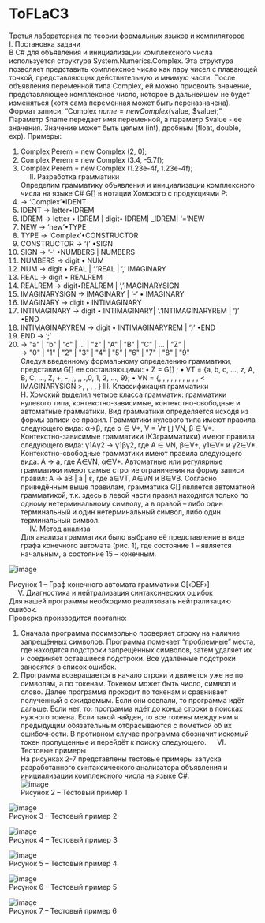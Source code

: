 # ToFLaC3
Третья лабораторная по теории формальных языков и компиляторов  
I. Постановка задачи  
В C# для объявления и инициализации комплексного числа используется структура System.Numerics.Complex. Эта структура позволяет представить комплексное число как пару чисел с плавающей точкой, представляющих действительную и мнимую части. После объявления переменной типа Complex, ей можно присвоить значение, представляющее комплексное число, которое в дальнейшем не будет изменяться (хотя сама переменная может быть переназначена).
Формат записи: “Complex $name = new Complex ($value, $value);”
Параметр $name передает имя переменной, а параметр $value - ее значения. Значение может быть целым (int), дробным (float, double, exp).
Примеры:  
1.	Complex Perem = new Complex (2, 0);  
2.	Complex Perem = new Complex (3.4, -5.7f);   
3.	Complex Perem = new Complex (1.23e-4f, 1.23e-4f);    	
 
II. Разработка грамматики  
Определим грамматику объявления и инициализации комплексного числа на языке C# G[<DEF>] в нотации Хомского с продукциями P:  
1.	<DEF> → ‘Complex’•IDENT 
2.	IDENT → letter•IDREM  
3.	IDREM → letter • IDREM | digit• IDREM| _IDREM| ‘=’NEW  
4.	NEW → ‘new’•TYPE  
5.	TYPE → ‘Complex’•CONSTRUCTOR  
6.	CONSTRUCTOR → ‘(’ •SIGN  
7.	SIGN → ‘-’ •NUMBERS | NUMBERS  
8.	NUMBERS → digit • NUM  
9.	NUM → digit • REAL | ‘.’REAL | ‘,’ IMAGINARY  
10.	REAL → digit • REALREM  
11.	REALREM → digit•REALREM | ‘,’IMAGINARYSIGN  
12.	IMAGINARYSIGN → IMAGINARY | ‘-’ • IMAGINARY  
13.	IMAGINARY → digit • INTIMAGINARY  
14.	INTIMAGINARY → digit • INTIMAGINARY| ‘.’INTIMAGINARYREM | ‘)’ •END  
15.	INTIMAGINARYREM → digit • INTIMAGINARYREM | ‘)’ •END  
16.	END → ‘;’  
17.	<letter> → "a" | "b" | "c" | ... | "z" | "A" | "B" | "C" | ... | "Z" |  
<digit> → "0" | "1" | "2" | "3" | "4" | "5" | "6" | "7" | "8" | "9"    
Следуя введенному формальному определению грамматики, представим G[<DEF>] ее составляющими:
•	Z = G[<DEF >] ;
•	VT = {a, b, c, ..., z, A, B, C, ..., Z, +, -, ;, ,, .,0, 1, 2, ..., 9};
•	VN = {<DEF>, <IDENT>, <IDREM>, <NEW>, <TYPE>, <CONSTRUCTOR>, <SIGN>, <NUMBERS>,<NUM>, <REAL>, <REALREM>, < IMAGINARYSIGN >, <IMAGINARY>, <INTIMAGINARY>, <IMAGINARYREM>, <END>}
III. Классификация грамматики  
Н. Хомский выделил четыре класса грамматик: грамматики нулевого типа, контекстно-зависимые, контекстно-свободные и автоматные грамматики. Вид грамматики определяется исходя из формы записи ее правил.
Грамматики нулевого типа имеют правила следующего вида:
α→β,
где α ∈ V*, V = Vт ⋃ VN, β ∈ V*.
Контекстно-зависимые грамматики (КЗграмматики) имеют правила следующего вида:
γ1Aγ2 → γ1βγ2,
где A ∈ VN, β∈V+, γ1∈V* и γ2∈V*.
Контекстно-свободные грамматики имеют правила следующего вида:
A → a,
где A∈VN, α∈V*.
Автоматные или регулярные грамматики имеют самые строгие ограничения на форму записи правил:
A → aB | a | ε,
где a∈VТ, A∈VN и B∈VB.
Согласно приведённым выше правилам, грамматика G[<DEF>] является автоматной грамматикой, т.к. здесь в левой части правил находится только по одному нетерминальному символу, а в правой – либо один терминальный и один нетерминальный символ, либо один терминальный символ.  
 
IV. Метод анализа  
Для анализа грамматики было выбрано её представление в виде графа конечного автомата (рис. 1), где состояние 1 – является начальным, а состояние 15 – конечным.  
 
![image](https://github.com/user-attachments/assets/dea571b8-7d57-4685-b6d0-be95254b4821)  

Рисунок 1 – Граф конечного автомата грамматики G[‹DEF›]  
 
V. Диагностика и нейтрализация синтаксических ошибок  
Для нашей программы необходимо реализовать нейтрализацию ошибок.  
Проверка производится поэтапно:  
1)	Сначала программа посимвольно проверяет строку на наличие запрещённых символов. Программа помечает “проблемные” места, где находятся подстроки запрещённых символов, затем удаляет их и соединяет оставшиеся подстроки. Все удалённые подстроки заносятся в список ошибок.
2)	Программа возвращается в начало строки и движется уже не по символам, а по токенам. Токеном может быть число, символ и слово. Далее программа проходит по токенам и сравнивает полученный с ожидаемым. Если они совпали, то программа идёт дальше. Если нет, то: программа идёт до конца строки в поисках нужного токена. Если такой найден, то все токены между ним и предыдущим обязательным отбрасываются с пометкой об их ошибочности. В противном случае программа обозначит искомый токен пропущенные и перейдёт к поиску следующего.  
VI. Тестовые примеры  
На рисунках 2-7 представлены тестовые примеры запуска разработанного синтаксического анализатора объявления и инициализации комплексного числа на языке C#.  
 ![image](https://github.com/user-attachments/assets/00e66943-7e85-466b-b0fc-046408492947)  
Рисунок 2 – Тестовый пример 1  

![image](https://github.com/user-attachments/assets/1dc39dcb-4857-45a9-a7fe-393af5f3669a)  
Рисунок 3 – Тестовый пример 2  

![image](https://github.com/user-attachments/assets/3e4eb9c3-5e4e-475c-b852-66c70f221f91)  
Рисунок 4 – Тестовый пример 3  

![image](https://github.com/user-attachments/assets/fb3f9d0c-399d-46d1-b46b-5bc4918eeaf9)  
Рисунок 5 – Тестовый пример 4  

![image](https://github.com/user-attachments/assets/d6bf586a-7173-4007-8d2a-867dbefdf80a)  
Рисунок 6 – Тестовый пример 5  

![image](https://github.com/user-attachments/assets/98b8b711-804d-45f3-83da-fb0c365fb2a9)  
Рисунок 7 – Тестовый пример 6
